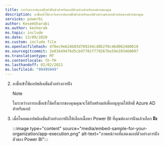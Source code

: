 ```yaml
---
title: การวิเคราะห์แบบฝังตัวฝังตัวสำหรับแอปตัวอย่างสำหรับองค์กรของคุณ
description: ลงชื่อเข้าใช้การวิเคราะห์แบบฝังตัวสำหรับแอปตัวอย่างของบทช่วยสอนองค์กรของคุณ
services: powerbi
author: KesemSharabi
ms.author: kesharab
ms.topic: include
ms.date: 13/09/2020
ms.custom: include file
ms.openlocfilehash: 470ec9e624b03d709244cd0b2f0c46d062480018
ms.sourcegitcommit: 2e81649476d5cb97701f779267be59e393460097
ms.translationtype: MT
ms.contentlocale: th-TH
ms.lasthandoff: 02/02/2021
ms.locfileid: "99495049"
---
```

2. ลงชื่อเข้าใช้แอปพลิเคชันตัวอย่างการฝัง

    >[!NOTE]
    >ในระหว่างการลงชื่อเข้าใช้ครั้งแรกของคุณคุณจะได้รับพร้อมท์เพื่ออนุญาตให้สิทธิ์ Azure AD สำหรับแอป

3. เมื่อโหลดแอปพลิเคชันตัวอย่างการฝังให้เลือกเนื้อหา Power BI ที่คุณต้องการฝังแล้วเลือก **ฝัง**

    :::image type="content" source="media/embed-sample-for-your-organization/app-execution.png" alt-text="ภาพหน้าจอที่แสดงแอปตัวอย่างการฝังตัวของ Power BI":::